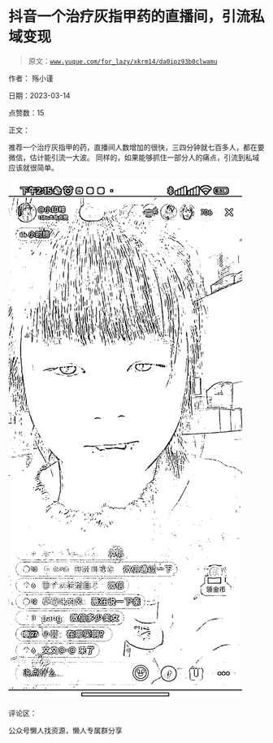 # 抖音一个治疗灰指甲药的直播间，引流私域变现

> 原文：[`www.yuque.com/for_lazy/xkrm14/da0ipz93b0clwamu`](https://www.yuque.com/for_lazy/xkrm14/da0ipz93b0clwamu)



作者： 殇小谨



日期：2023-03-14



点赞数：15



正文：



推荐一个治疗灰指甲的药，直播间人数增加的很快，三四分钟就七百多人，都在要微信，估计能引流一大波。 同样的，如果能够抓住一部分人的痛点，引流到私域应该就很简单。



![](img/311f3917875c010914ba04d64a62e9bf.png)  

评论区：



公众号懒人找资源，懒人专属群分享

